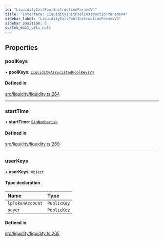 ```yaml
---
id: "LiquidityInitPoolInstructionParamsV4"
title: "Interface: LiquidityInitPoolInstructionParamsV4"
sidebar_label: "LiquidityInitPoolInstructionParamsV4"
sidebar_position: 0
custom_edit_url: null
---
```


## Properties

### poolKeys

• **poolKeys**: [`LiquidityAssociatedPoolKeysV4`](LiquidityAssociatedPoolKeysV4.md)

#### Defined in

[src/liquidity/liquidity.ts:264](https://github.com/alpha-defi/raydium-sdk/blob/7094668/src/liquidity/liquidity.ts#L264)

___

### startTime

• **startTime**: [`BigNumberish`](../modules.md#bignumberish)

#### Defined in

[src/liquidity/liquidity.ts:269](https://github.com/alpha-defi/raydium-sdk/blob/7094668/src/liquidity/liquidity.ts#L269)

___

### userKeys

• **userKeys**: `Object`

#### Type declaration

| Name | Type |
| :------ | :------ |
| `lpTokenAccount` | `PublicKey` |
| `payer` | `PublicKey` |

#### Defined in

[src/liquidity/liquidity.ts:265](https://github.com/alpha-defi/raydium-sdk/blob/7094668/src/liquidity/liquidity.ts#L265)
